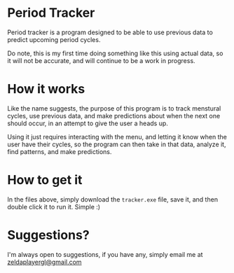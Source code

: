 # Period Tracker

Period tracker is a program designed to be able to use previous data to predict upcoming period cycles. 

Do note, this is my first time doing something like this using actual data, so it will not be accurate, and will continue to be a work in progress.

# How it works
Like the name suggests, the purpose of this program is to track menstural cycles, use previous data, and make predictions about when the next one should occur, in an attempt to give the user a heads up. 

Using it just requires interacting with the menu, and letting it know when the user have their cycles, so the program can then take in that data, analyze it, find patterns, and make predictions.

# How to get it
In the files above, simply download the `tracker.exe` file, save it, and then double click it to run it. Simple :)

# Suggestions?
I'm always open to suggestions, if you have any, simply email me at zeldaplayergl@gmail.com